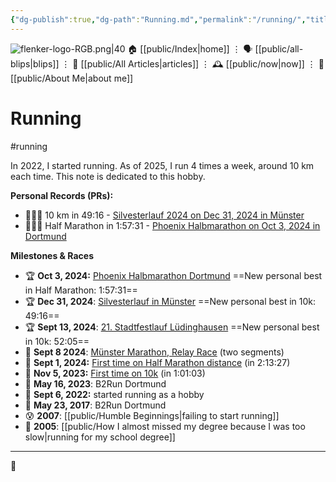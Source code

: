 ```yaml
---
{"dg-publish":true,"dg-path":"Running.md","permalink":"/running/","title":"Running","created":"2025-05-04T09:15:02","updated":"2025-05-04T14:20:20"}
---
```



<div class="transclusion internal-embed is-loaded"><div class="markdown-embed">




![flenker-logo-RGB.png|40](/img/user/attachments/flenker-logo-RGB.png)
🏠 [[public/Index\|home]]  ⋮ 🗣️ [[public/all-blips\|blips]] ⋮  📝 [[public/All Articles\|articles]]  ⋮ 🕰️ [[public/now\|now]] ⋮ 🪪 [[public/About Me\|about me]]


</div></div>


# Running
#running

In 2022, I started running. As of 2025, I run 4 times a week, around 10 km each time. This note is dedicated to this hobby.

**Personal Records (PRs):**
- 🏃‍♂️‍➡️ 10 km in 49:16 - [Silvesterlauf 2024 on Dec 31, 2024 in Münster](https://www.strava.com/activities/13231450930)
- 🏃‍♂️‍➡️ Half Marathon in 1:57:31 - [Phoenix Halbmarathon on Oct 3, 2024 in Dortmund](https://www.strava.com/activities/12563556455)

**Milestones & Races**
- 🏆 **Oct 3, 2024:** [Phoenix Halbmarathon Dortmund](https://www.strava.com/activities/12563556455) ==New personal best in Half Marathon: 1:57:31==
- 🏆 **Dec 31, 2024**: [Silvesterlauf in Münster](https://www.strava.com/activities/13231450930)  ==New personal best in 10k: 49:16==
- 🏆 **Sept 13, 2024**: [21. Stadtfestlauf Lüdinghausen](https://www.strava.com/activities/12401098412/overview) ==New personal best in 10k: 52:05==
- 👟 **Sept 8 2024**: [Münster Marathon, Relay Race](https://www.strava.com/activities/12356502907/overview) (two segments)
- 🏅 **Sept 1, 2024:** [First time on Half Marathon distance](https://strava.app.link/EnYFqdlH5Sb) (in 2:13:27)
- 🏅 **Nov 5, 2023:** [First time on 10k](https://strava.app.link/at4qoDgH5Sb) (in 1:01:03)
- 👟 **May 16, 2023**: B2Run Dortmund
- 🏁 **Sept 6, 2022:** started running as a hobby
- 👟 **May 23, 2017**: B2Run Dortmund
- 😰 **2007**: [[public/Humble Beginnings\|failing to start running]]
- 🥵 **2005**: [[public/How I almost missed my degree because I was too slow\|running for my school degree]]


- - -

👾
